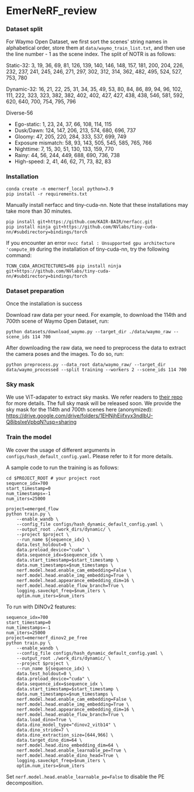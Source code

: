# EmerNeRF_review

### Dataset split

For Waymo Open Dataset, we first sort the scenes' string names in alphabetical order, store them at `data/waymo_train_list.txt`, and then use the line number - 1 as the scene index. The split of NOTR is as follows:

Static-32: 3, 19, 36, 69, 81, 126, 139, 140, 146, 148, 157, 181, 200, 204, 226, 232, 237, 241, 245, 246, 271, 297, 302, 312, 314, 362, 482, 495, 524, 527, 753, 780

Dynamic-32: 16, 21, 22, 25, 31, 34, 35, 49, 53, 80, 84, 86, 89, 94, 96, 102, 111, 222, 323, 323, 382, 382, 402, 402, 427, 427, 438, 438, 546, 581, 592, 620, 640, 700, 754, 795, 796

Diverse-56

- Ego-static: 1, 23, 24, 37, 66, 108, 114, 115
- Dusk/Dawn: 124, 147, 206, 213, 574, 680, 696, 737
- Gloomy: 47, 205, 220, 284, 333, 537, 699, 749
- Exposure mismatch: 58, 93, 143, 505, 545, 585, 765, 766
- Nighttime: 7, 15, 30, 51, 130, 133, 159, 770
- Rainy: 44, 56, 244, 449, 688, 690, 736, 738
- High-speed: 2, 41, 46, 62, 71, 73, 82, 83

### Installation

```
conda create -n emernerf_local python=3.9
pip install -r requirements.txt
```

Manually install nerfacc and tiny-cuda-nn. Note that these installations may take more than 30 minutes.

```
pip install git+https://github.com/KAIR-BAIR/nerfacc.git
pip install ninja git+https://github.com/NVlabs/tiny-cuda-nn/#subdirectory=bindings/torch
```

If you encounter an error `nvcc fatal : Unsupported gpu architecture 'compute_89` during the installation of tiny-cuda-nn, try the following command:

```
TCNN_CUDA_ARCHITECTURES=86 pip install ninja git+https://github.com/NVlabs/tiny-cuda-nn/#subdirectory=bindings/torch
```

### Dataset preparation

Once the installation is success

Download raw data per your need. For example, to download the 114th and 700th scene of Waymo Open Dataset, run:

```
python datasets/download_waymo.py --target_dir ./data/waymo_raw --scene_ids 114 700
```

After downloading the raw data, we need to preprocess the data to extract the camera poses and the images. To do so, run:

```
python preprocess.py --data_root data/waymo_raw/ --target_dir data/waymo_processed --split training --workers 2 --scene_ids 114 700
```

### Sky mask

We use ViT-adapater to extract sky masks. We refer readers to [their repo](https://github.com/czczup/ViT-Adapter/tree/main/segmentation) for more details. The full sky mask will be released soon. We provide the sky mask for the 114th and 700th scenes here (anonymized): <https://drive.google.com/drive/folders/1EHNjhEiifxyx3ndIbU-Q8ibslxeVpbqN?usp=sharing>

### Train the model

We cover the usage of different arguments in `configs/hash_default_config.yaml`. Please refer to it for more details.

A sample code to run the training is as follows:

```
cd $PROJECT_ROOT # your project root
sequence_idx=700
start_timestamp=0
num_timestamps=-1
num_iters=25000

project=emerged_flow
python train.py \
    --enable_wandb \
    --config_file configs/hash_dynamic_default_config.yaml \
    --output_root ./work_dirs/dynamic/ \
    --project $project \
    --run_name ${sequence_idx} \
    data.test_holdout=0 \
    data.preload_device="cuda" \
    data.sequence_idx=$sequence_idx \
    data.start_timestamp=$start_timestamp \
    data.num_timestamps=$num_timestamps \
    nerf.model.head.enable_cam_embedding=False \
    nerf.model.head.enable_img_embedding=True \
    nerf.model.head.appearance_embedding_dim=16 \
    nerf.model.head.enable_flow_branch=True \
    logging.saveckpt_freq=$num_iters \
    optim.num_iters=$num_iters
```

To run with DINOv2 features:

```
sequence_idx=700
start_timestamp=0
num_timestamps=-1
num_iters=25000
project=emernerf_dinov2_pe_free
python train.py \
    --enable_wandb \
    --config_file configs/hash_dynamic_default_config.yaml \
    --output_root ./work_dirs/dynamic/ \
    --project $project \
    --run_name ${sequence_idx} \
    data.test_holdout=0 \
    data.preload_device="cuda" \
    data.sequence_idx=$sequence_idx \
    data.start_timestamp=$start_timestamp \
    data.num_timestamps=$num_timestamps \
    nerf.model.head.enable_cam_embedding=False \
    nerf.model.head.enable_img_embedding=True \
    nerf.model.head.appearance_embedding_dim=16 \
    nerf.model.head.enable_flow_branch=True \
    data.load_dino=True \
    data.dino_model_type="dinov2_vitb14" \
    data.dino_stride=7 \
    data.dino_extraction_size=[644,966] \
    data.target_dino_dim=64 \
    nerf.model.head.dino_embedding_dim=64 \
    nerf.model.head.enable_learnable_pe=True \ 
    nerf.model.head.enable_dino_head=True \
    logging.saveckpt_freq=$num_iters \
    optim.num_iters=$num_iters
```

Set `nerf.model.head.enable_learnable_pe=False` to disable the PE decomposition.
